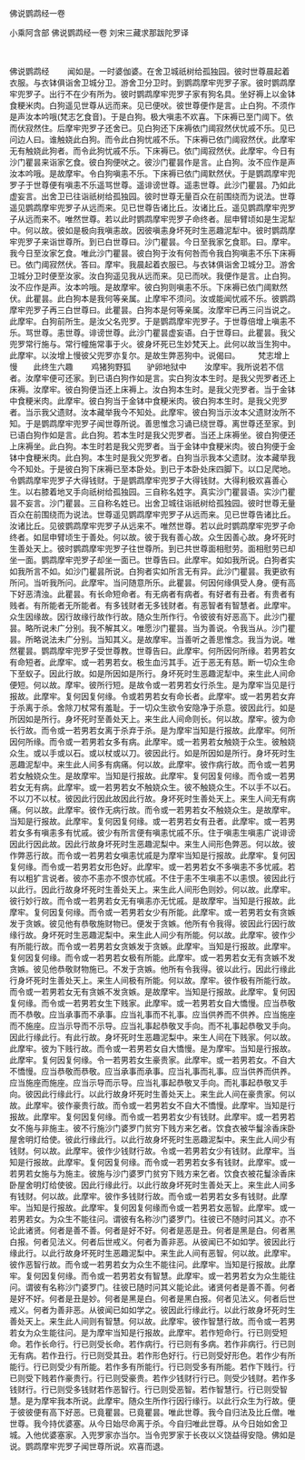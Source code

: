 佛说鹦鹉经一卷


小乘阿含部
佛说鹦鹉经一卷
刘宋三藏求那跋陀罗译


　　

佛说鹦鹉经
　　闻如是。一时婆伽婆。在舍卫城祇树给孤独园。彼时世尊晨起着衣服。与衣钵俱诣舍卫城分卫。游舍卫分卫时。到鹦鹉摩牢兜罗子家。彼时鹦鹉摩牢兜罗子。出行不在少有所为。彼时鹦鹉摩牢兜罗子家有狗名具。坐好褥上以金钵食粳米肉。白狗遥见世尊从远而来。见已便吠。彼世尊便作是言。止白狗。不须作是声汝本吟哦(梵志乞食音)。于是白狗。极大嗔恚不欢喜。下床褥已至门阈下。依而伏寂然住。后摩牢兜罗子还舍已。见白狗还下床褥依门阈寂然伏忧戚不乐。见已问边人曰。谁触娆此白狗。而令此白狗忧戚不乐。下床褥已依门阈寂然伏。此摩牢无有触娆此狗者。而令此狗忧戚不乐。下床褥已。依门阈寂然伏。此摩牢。今日有沙门瞿昙来诣家乞食。彼白狗便吠之。彼沙门瞿昙作是言。止白狗。汝不应作是声汝本吟哦。是故摩牢。令白狗嗔恚不乐。下床褥已依门阈默然伏。于是鹦鹉摩牢兜罗子于世尊便有嗔恚不乐遥骂世尊。遥诽谤世尊。遥恚世尊。此沙门瞿昙。乃如此虚妄言。出舍卫已往诣祇树给孤独园。彼时世尊无量百众在前围绕而为说法。世尊遥见鹦鹉摩牢兜罗子从远而来。见已世尊告诸比丘。汝诸比丘。遥见鹦鹉摩牢兜罗子从远而来不。唯然世尊。若以此时鹦鹉摩牢兜罗子命终者。屈申臂顷如是生泥犁中。何以故。彼如是极向我嗔恚故。因彼嗔恚身坏死时生恶趣泥犁中。彼时鹦鹉摩牢兜罗子来诣世尊所。到已白世尊曰。沙门瞿昙。今日至我家乞食耶。曰。摩牢。我今日至汝家乞食。唯此沙门瞿昙。彼白狗于汝有何咎而令我白狗嗔恚不乐下床褥已。依门阈寂然伏。答曰。摩牢。我晨起着衣服已。与衣钵俱诣舍卫城分卫。游舍卫城分卫时便至汝家。汝白狗遥见我从远而来。见已而吠。我便作是言。止白狗。汝不应作是声。汝本吟哦。是故摩牢。彼白狗则嗔恚不乐。下床褥已依门阈默然伏。此瞿昙。此白狗本是我何等亲属。止摩牢不须问。汝或能闻忧戚不乐。彼鹦鹉摩牢兜罗子再三白世尊曰。此瞿昙。白狗本是何等亲属。汝摩牢已再三问当说之。此摩牢。白狗前所生。是汝父名兜罗。于是鹦鹉摩牢兜罗子。于世尊倍增上嗔恚不乐。骂世尊。恚世尊。诽谤世尊。此沙门瞿昙虚妄语。白于世尊曰。此瞿昙。我父兜罗常行施与。常行幢施常事于火。彼身坏死已生妙梵天上。此何以故当生狗中。此摩牢。以汝增上慢彼父兜罗亦复尔。是故生弊恶狗中。说偈曰。
　　梵志增上慢　　此终生六趣
　　鸡猪狗野狐　　驴卵地狱中
　　汝摩牢。我所说若不信者。汝摩牢便可还家。到已语白狗作如是言。实白狗汝本生时。是我父兜罗者还上床褥。汝摩牢。彼白狗便当还上床褥上。汝白狗本生时。是我父兜罗者。当于金钵中食粳米肉。此摩牢。彼白狗当于金钵中食粳米肉。彼白狗本生时。是我父兜罗者。当示我父遗财。汝本藏举我今不知处。此摩牢。彼白狗当示汝本父遗财汝所不知。于是鹦鹉摩牢兜罗子闻世尊所说。善思惟念习诵已绕世尊。离世尊还至家。到已语白狗作如是言。此白狗。若本生时是我父兜罗者。当还上床褥坐。彼白狗便还上床褥坐。此白狗。本生时若是我父兜罗者。当于金钵中食粳米肉。彼白狗便于金钵中食粳米肉。此白狗。本生时是我父兜罗者。白狗当示我本父遗财。汝本藏举我今不知处。于是彼白狗下床褥已至本卧处。到已于本卧处床四脚下。以口足爬地。令鹦鹉摩牢兜罗子大得钱财。于是鹦鹉摩牢兜罗子大得钱财。大得利极欢喜善心生。以右膝着地叉手向祇树给孤独园。三自称名姓字。真实沙门瞿昙语。实沙门瞿昙不妄言。沙门瞿昙。三自称名姓已。出舍卫城往诣祇树给孤独园。彼时世尊无量百众在前围绕而为说法。世尊遥见鹦鹉摩牢兜罗子从远而来。见已世尊告诸比丘。汝诸比丘。见彼鹦鹉摩牢兜罗子从远来不。唯然世尊。若以此时鹦鹉摩牢兜罗子命终者。如屈申臂顷生于善处。何以故。彼于我有善心故。众生因善心故。身坏死时生善处天上。彼时鹦鹉摩牢兜罗子往世尊所。到已共世尊面相慰劳。面相慰劳已却坐一面。鹦鹉摩牢兜罗子却坐一面已。世尊告曰。此摩牢。如如我所说。白狗者实如我所言不如。如沙门瞿昙所说。白狗者实如所言无有异。此沙门瞿昙。我更欲有所问。当听我所问。此摩牢。当问随意所乐。此瞿昙。何因何缘俱受人身。便有高下好恶清浊。此瞿昙。有长命短命者。有无病者有病者。有好者有丑者。有贵者有贱者。有所能者无所能者。有多钱财者无多钱财者。有恶智者有智慧者。此摩牢。众生因缘故。因行故缘行故作行故。随众生所作行。令彼彼有好恶高下。此沙门瞿昙。略所说未广分别。我不解其义。唯愿沙门瞿昙。当为善说。令我当从。沙门瞿昙。所略说法未广分别。当知其义。是故摩牢。当善听之善思惟念。我当为说。唯然瞿昙。鹦鹉摩牢兜罗子受世尊教。世尊告曰。此摩牢。何所因何所缘。若男若女有命短者。此摩牢。或一若男若女。极生血污其手。近于恶无有慈。断一切众生命下至蚁子。因此行故。如是所因如是所行。身坏死时生恶趣泥犁中。来生此人间命便短。何以故。摩牢。彼所行短。是故令或一若男若女行杀生。是为摩牢当见是行报故。此摩牢。复何因复何缘。令或若男若女有命长者。此摩牢。或一若男若女弃于杀离于杀。舍除刀杖常有羞耻。于一切众生欲令安隐净于杀意。彼因此行。如是所因如是所行。身坏死时至善处天上。来生此人间命则长。何以故。摩牢。彼为命长行故。而令或一若男若女离于杀弃于杀。是为摩牢当知是行报故。此摩牢。何所因何所缘。而令或一若男若女多有病。此摩牢。或一若男若女触娆于众生。彼触娆众生。或以手或以石。或以杖或以刀。彼因此行。如是所因如是所行。身坏死时生恶趣泥犁中。来生此人间多有病痛。何以故。此摩牢。彼作病行故。而令或一若男若女触娆众生。是故摩牢。当知是行报故。此摩牢。复何因复何缘。而令或一若男若女无有病。此摩牢。或一若男若女不触娆众生。彼不触娆众生。不以手不以石。不以刀不以杖。彼因此行因此故因此行故。身坏死时生善处天上。来生人间无有病痛。何以故。此摩牢。彼作无病行故。而令或一若男若女不触娆众生。是故摩牢。当知是行报故。此摩牢。复何因复何缘。或一若男若女有丑者。此摩牢。或一若男若女多有嗔恚多有忧戚。彼少有所言便有嗔恚忧戚不乐。住于嗔恚生嗔恚广说诽谤因此行因此故。因此行故身坏死时生恶趣泥梨中。来生人间形色弊恶。何以故。彼作弊恶行故。而令或一若男若女嗔恚忧戚是为摩牢当知是行报故。此摩牢。复何因复何缘。而令或一若男若女形色好。此摩牢。或一若男若女不多嗔恚不多忧戚。若有以粗犷言说者。彼亦不恚亦不恨亦忧戚。不住于恚不生嗔恚不以恚恨。彼因此行以此行。因此行故身坏死时生善处天上。来生此人间形色则妙。何以故。此摩牢。彼行妙行故。而令或一若男若女无有嗔恚亦无忧戚。是故摩牢。当知是行报故。此摩牢。复何因复何缘。而令或一若男若女少有所能。此摩牢。或一若男若女有贪嫉发于贪嫉。彼见他有恭敬施财物已。便发于贪嫉。他所有令我得。彼因此行因行故缘行故。身坏死时生恶趣泥梨中。来生此人间少有所能。何以故。此摩牢。彼作少有所能行故。而令或一若男若女贪嫉发于贪嫉。此摩牢。当知是行报故。此摩牢。复何因复何缘。而令或一若男若女极有所能。此摩牢。或一若男若女无有贪嫉不发贪嫉。彼见他恭敬财物施已。不发于贪嫉。他所有令我得。彼以此行。因此行缘此行身坏死时生善处天上。来生人间极有所能。何以故。摩牢。彼作极有所能行故。而令或一若男若女无有贪嫉不发贪嫉。是故摩牢。当知是行报故。此摩牢。复何因复何缘。而令或一若男若女生下贱家。此摩牢。或一若男若女自大憍慢。应当恭敬而不恭敬。应当承事而不承事。应当礼事而不礼事。应当供养而不供养。应当施座而不施座。应当示导而不示导。应当礼事起恭敬叉手向。而不礼事起恭敬叉手向。因此行缘此行。有此行故。身坏死时生恶趣泥梨中。来生人间在下贱家。何以故。此摩牢。彼为下贱行故。而令或一若男若女自大憍慢。是为摩牢。当知是行报故。此摩牢。复何因复何缘。令一若男若女生豪贵家。此摩牢。或一若男若女。不自大不憍慢。应当恭敬而恭敬。应当承事而承事。应当礼事而礼事。应当供养而供养。应当施座而施座。应当示导而示导。应当礼事起恭敬叉手向。而礼事起恭敬叉手向。彼因此行缘此行。以此行故身坏死时生善处天上。来生此人间在豪贵家。何以故。此摩牢。彼作豪贵行故。而令或一若男若女不自大不憍慢。此摩牢。当知是行报故。此摩牢。复何因复何缘。而令或一若男若女少有钱财。此摩牢。或一若男若女不施与非施主。彼不行施沙门婆罗门贫穷下贱方来乞者。饮食衣被华鬘涂香床卧屋舍明灯给使。彼此行缘此行。以此行故身坏死时生恶趣泥梨中。来生此人间少有钱财。何以故。此摩牢。彼作少钱财行故。令或一若男若女少有钱财。此摩牢。当知是行报故。此摩牢。复何因复何缘。而令或一若男若女多有钱财。此摩牢。或一若男若女施与为施主。彼施与沙门婆罗门贫穷下贱方来乞者。饮食衣被花鬘涂香床卧屋舍明灯给使彼。因此行缘此行。以此行故身坏死时生善处天上。来生此人间多有钱财。何以故。此摩牢。彼作多钱财行故。而令或一若男若女多有钱财。此摩牢。当知是行报故。此摩牢。复何因复何缘而令或一若男若女恶智。此摩牢。或一若男若女。为众生不能往问。谓彼有名称沙门婆罗门。往彼已不随时问其义。亦不论此诸贤。何者是善不善。何者是好不好。何者是恶是丑。何者是黑是白。何者黑白报。何者见法义。何者后世戒义。何者为善非恶。从彼闻已不如如学。彼因此行缘此行。以此行故身坏死时生恶趣泥梨中。来生此人间有恶智。何以故。此摩牢。彼作恶智行故。而令或一若男若女为众生不能往问。此摩牢。当知是行报故。此摩牢。复何因复何缘。而令或一若男若女有智慧。此摩牢。或一若男若女为众生能往问。谓彼有名称沙门婆罗门。往彼已随时问其义能论此。诸贤何者是善不善。何者是好不好。何者是丑是妙。何者是黑是白。何者是黑白报。何者见法义。何者后世戒义。何者为善非恶。从彼闻已如如学之。彼因此行缘此行。以此行故身坏死时生善处天上。来生此人间则有智慧。何以故。此摩牢。彼作智慧行故。而令或一若男若女为众生能往问。是为摩牢当知是行报故。此摩牢。若作短命行。行已则受短命。若作长命行。行已则受长命。若作病行。行已则有多病。若作非病行。行已则无有病。若作丑行。行已则受其丑。若作形色好行。行已则受好形色。若作少有所能行。行已则受少有所能。若作多有所能行。行已则受多有所能。若作下贱行。行已则受下贱若作豪贵行。行已则受豪贵。若作少钱财行行已。则受少钱财。若作多钱财行。行已则受多钱财若作恶智行。行已则受恶智。若作智慧行。行已则受智慧。是为摩牢我本所说。此摩牢。随众生所作行因行缘行。以此行众生为行故。便于彼彼便有高下好恶。已竟瞿昙。已竟瞿昙。唯此世尊。我今自归法及比丘僧。唯世尊。我今持优婆塞。从今日始尽命离于杀。今自归唯此世尊。从今日始如舍卫城。入他优婆塞家。入兜罗家亦当尔。当令兜罗家于长夜以义饶益得安隐。佛如是说。鹦鹉摩牢兜罗子闻世尊所说。欢喜而退。

